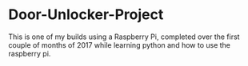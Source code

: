 # Door-Unlocker-Project

This is one of my builds using a Raspberry Pi, completed over the first couple of months of 2017 while learning python and how to use the raspberry pi.


